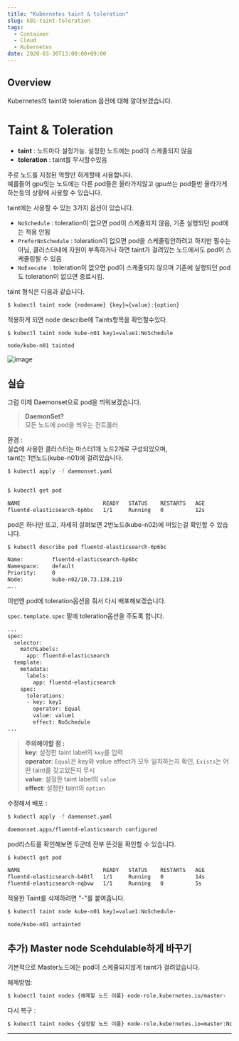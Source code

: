 ```yaml
---
title: "Kubernetes taint & toleration"
slug: k8s-taint-toleration
tags:
  - Container
  - Cloud
  - Kubernetes
date: 2020-03-30T13:00:00+09:00
---
```


## Overview
Kubernetes의 taint와 toleration 옵션에 대해 알아보겠습니다.  

# Taint & Toleration
- **taint** : 노드마다 설정가능. 설정한 노드에는 pod이 스케줄되지 않음
- **toleration** : taint를 무시할수있음

주로 노드를 지정된 역할만 하게할때 사용합니다.  
예를들어 gpu잇는 노드에는 다른 pod들은 올라가지않고 gpu쓰는 pod들만 올라가게 하는등의 상황에 사용할 수 있습니다.  

taint에는 사용할 수 있는 3가지 옵션이 있습니다.  
- `NoSchedule` : toleration이 없으면 pod이 스케쥴되지 않음, 기존 실행되던 pod에는 적용 안됨
- `PreferNoSchedule` : toleration이 없으면 pod을 스케줄링안하려고 하지만 필수는 아님, 클러스터내에 자원이 부족하거나 하면 taint가 걸려있는 노드에서도 pod이 스케줄링될 수 있음
- `NoExecute `: toleration이 없으면 pod이 스케줄되지 않으며 기존에 실행되던 pod도 toleration이 없으면 종료시킴.

taint 형식은 다음과 같습니다.  
~~~sh
$ kubectl taint node {nodename} {key}={value}:{option}
~~~

적용하게 되면 node describe에 Taints항목을 확인할수있다.  
~~~sh
$ kubectl taint node kube-n01 key1=value1:NoSchedule

node/kube-n01 tainted
~~~
![image](https://user-images.githubusercontent.com/15958325/77879563-a90b3900-7295-11ea-8556-f2aa83ab640e.png)  

## 실습
그럼 이제 Daemonset으로 pod을 띄워보겠습니다.  

>**DaemonSet?**  
>모든 노드에 pod을 띄우는 컨트롤러  

환경 :  
실습에 사용한 클러스터는 마스터1개 노드2개로 구성되었으며,  
taint는 1번노드(kube-n01)에 걸려있습니다.  


~~~sh
$ kubectl apply -f daemonset.yaml


$ kubectl get pod

NAME                          READY   STATUS    RESTARTS   AGE
fluentd-elasticsearch-6p6bc   1/1     Running   0          12s
~~~

pod은 하나만 뜨고, 자세히 살펴보면 2번노드(kube-n02)에 떠있는걸 확인할 수 있습니다.     
~~~sh
$ kubectl describe pod fluentd-elasticsearch-6p6bc

Name:         fluentd-elasticsearch-6p6bc
Namespace:    default
Priority:     0
Node:         kube-n02/10.73.138.219
…..
~~~

이번엔 pod에 toleration옵션을 줘서 다시 배포해보겠습니다.  

`spec.template.spec` 밑에 toleration옵션을 주도록 합니다.  
~~~sh
...
spec:
  selector:
    matchLabels:
      app: fluentd-elasticsearch
  template:
    metadata:
      labels:
        app: fluentd-elasticsearch
    spec:
      tolerations:
      - key: key1
        operator: Equal
        value: value1
        effect: NoSchedule
...
~~~


> **주의해야할 점 :**   
> **key**: 설정한 taint label의 `key`를 입력  
> **operator**: `Equal`은 key와 value effect가 모두 일치하는지 확인, `Exists`는 어떤 taint를 갖고있든지 무시  
> **value**: 설정한 taint label의 `value`  
> **effect**: 설정한 taint의 `option`


수정해서 배포 :  
~~~sh
$ kubectl apply -f daemonset.yaml

daemonset.apps/fluentd-elasticsearch configured
~~~

pod리스트를 확인해보면 두군데 전부 뜬것을 확인할 수 있습니다.  
~~~sh
$ kubectl get pod

NAME                          READY   STATUS    RESTARTS   AGE
fluentd-elasticsearch-b46tl   1/1     Running   0          14s
fluentd-elasticsearch-nqbvw   1/1     Running   0          5s
~~~

적용한 Taint를 삭제하려면 "-"를 붙여줍니다.    
~~~sh
$ kubectl taint node kube-n01 key1=value1:NoSchedule-

node/kube-n01 untainted
~~~

## 추가) Master node Scehdulable하게 바꾸기
기본적으로 Master노드에는 pod이 스케줄되지않게 taint가 걸려있습니다.  

해제방법:  
~~~sh
$ kubectl taint nodes {해제할 노드 이름} node-role.kubernetes.io/master-
~~~

다시 복구 :  
~~~sh
$ kubectl taint nodes {설정할 노드 이름} node-role.kubernetes.io=master:NoSchedule
~~~

----